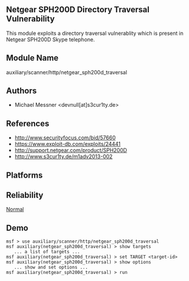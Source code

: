 ## Netgear SPH200D Directory Traversal Vulnerability

This module exploits a directory traversal vulnerablity 
which is present in Netgear SPH200D Skype telephone.


## Module Name
auxiliary/scanner/http/netgear_sph200d_traversal

## Authors
* Michael Messner <devnull[at]s3cur1ty.de>


## References
* http://www.securityfocus.com/bid/57660
* https://www.exploit-db.com/exploits/24441
* http://support.netgear.com/product/SPH200D
* http://www.s3cur1ty.de/m1adv2013-002




## Platforms


## Reliability
[Normal](https://github.com/rapid7/metasploit-framework/wiki/Exploit-Ranking)

## Demo

```
msf > use auxiliary/scanner/http/netgear_sph200d_traversal
msf auxiliary(netgear_sph200d_traversal) > show targets
   ... a list of targets ...
msf auxiliary(netgear_sph200d_traversal) > set TARGET <target-id>
msf auxiliary(netgear_sph200d_traversal) > show options
   ... show and set options ...
msf auxiliary(netgear_sph200d_traversal) > run
```
    
    